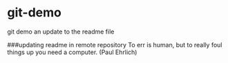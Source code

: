 # git-demo
git demo
an update to the readme file 

###updating readme in remote repository
To err is human, but to really foul things up you need a computer. (Paul Ehrlich)
